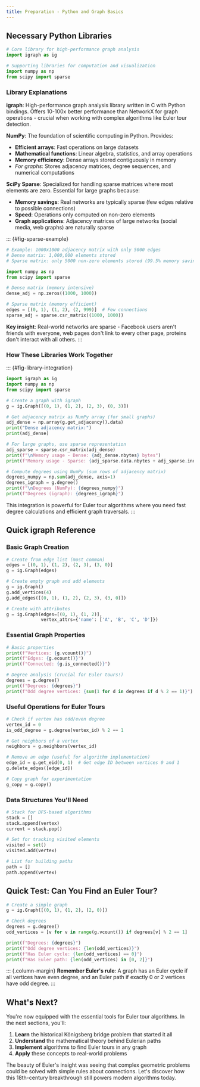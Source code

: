 ```yaml
---
title: Preparation - Python and Graph Basics
---
```


## Necessary Python Libraries

```python
# Core library for high-performance graph analysis
import igraph as ig

# Supporting libraries for computation and visualization
import numpy as np
from scipy import sparse
```

### Library Explanations

**igraph**: High-performance graph analysis library written in C with Python bindings. Offers 10-100x better performance than NetworkX for graph operations - crucial when working with complex algorithms like Euler tour detection.

**NumPy**: The foundation of scientific computing in Python. Provides:
- **Efficient arrays**: Fast operations on large datasets
- **Mathematical functions**: Linear algebra, statistics, and array operations
- **Memory efficiency**: Dense arrays stored contiguously in memory
- *For graphs*: Stores adjacency matrices, degree sequences, and numerical computations

**SciPy Sparse**: Specialized for handling sparse matrices where most elements are zero. Essential for large graphs because:
- **Memory savings**: Real networks are typically sparse (few edges relative to possible connections)
- **Speed**: Operations only computed on non-zero elements
- **Graph applications**: Adjacency matrices of large networks (social media, web graphs) are naturally sparse

::: {#fig-sparse-example}
```python
# Example: 1000x1000 adjacency matrix with only 5000 edges
# Dense matrix: 1,000,000 elements stored
# Sparse matrix: only 5000 non-zero elements stored (99.5% memory savings!)

import numpy as np
from scipy import sparse

# Dense matrix (memory intensive)
dense_adj = np.zeros((1000, 1000))

# Sparse matrix (memory efficient) 
edges = [(0, 1), (1, 2), (2, 999)]  # Few connections
sparse_adj = sparse.csr_matrix((1000, 1000))
```

**Key insight**: Real-world networks are sparse - Facebook users aren't friends with everyone, web pages don't link to every other page, proteins don't interact with all others.
:::

### How These Libraries Work Together

::: {#fig-library-integration}
```python
import igraph as ig
import numpy as np
from scipy import sparse

# Create a graph with igraph
g = ig.Graph([(0, 1), (1, 2), (2, 3), (0, 3)])

# Get adjacency matrix as NumPy array (for small graphs)
adj_dense = np.array(g.get_adjacency().data)
print("Dense adjacency matrix:")
print(adj_dense)

# For large graphs, use sparse representation
adj_sparse = sparse.csr_matrix(adj_dense)
print(f"\nMemory usage - Dense: {adj_dense.nbytes} bytes")
print(f"Memory usage - Sparse: {adj_sparse.data.nbytes + adj_sparse.indices.nbytes + adj_sparse.indptr.nbytes} bytes")

# Compute degrees using NumPy (sum rows of adjacency matrix)
degrees_numpy = np.sum(adj_dense, axis=1)
degrees_igraph = g.degree()
print(f"\nDegrees (NumPy): {degrees_numpy}")
print(f"Degrees (igraph): {degrees_igraph}")
```

This integration is powerful for Euler tour algorithms where you need fast degree calculations and efficient graph traversals.
:::

## Quick igraph Reference

### Basic Graph Creation

```python
# Create from edge list (most common)
edges = [(0, 1), (1, 2), (2, 3), (3, 0)]
g = ig.Graph(edges)

# Create empty graph and add elements
g = ig.Graph()
g.add_vertices(4)
g.add_edges([(0, 1), (1, 2), (2, 3), (3, 0)])

# Create with attributes
g = ig.Graph(edges=[(0, 1), (1, 2)],
             vertex_attrs={'name': ['A', 'B', 'C', 'D']})
```

### Essential Graph Properties

```python
# Basic properties
print(f"Vertices: {g.vcount()}")
print(f"Edges: {g.ecount()}")
print(f"Connected: {g.is_connected()}")

# Degree analysis (crucial for Euler tours!)
degrees = g.degree()
print(f"Degrees: {degrees}")
print(f"Odd degree vertices: {sum(1 for d in degrees if d % 2 == 1)}")
```

### Useful Operations for Euler Tours

```python
# Check if vertex has odd/even degree
vertex_id = 0
is_odd_degree = g.degree(vertex_id) % 2 == 1

# Get neighbors of a vertex
neighbors = g.neighbors(vertex_id)

# Remove an edge (useful for algorithm implementation)
edge_id = g.get_eid(0, 1)  # Get edge ID between vertices 0 and 1
g.delete_edges([edge_id])

# Copy graph for experimentation
g_copy = g.copy()
```

### Data Structures You'll Need

```python
# Stack for DFS-based algorithms
stack = []
stack.append(vertex)
current = stack.pop()

# Set for tracking visited elements
visited = set()
visited.add(vertex)

# List for building paths
path = []
path.append(vertex)
```

## Quick Test: Can You Find an Euler Tour?

```python
# Create a simple graph
g = ig.Graph([(0, 1), (1, 2), (2, 0)])

# Check degrees
degrees = g.degree()
odd_vertices = [v for v in range(g.vcount()) if degrees[v] % 2 == 1]

print(f"Degrees: {degrees}")
print(f"Odd degree vertices: {len(odd_vertices)}")
print(f"Has Euler cycle: {len(odd_vertices) == 0}")
print(f"Has Euler path: {len(odd_vertices) in [0, 2]}")
```

::: {.column-margin}
**Remember Euler's rule**: A graph has an Euler cycle if all vertices have even degree, and an Euler path if exactly 0 or 2 vertices have odd degree.
:::

## What's Next?

You're now equipped with the essential tools for Euler tour algorithms. In the next sections, you'll:

1. **Learn** the historical Königsberg bridge problem that started it all
2. **Understand** the mathematical theory behind Eulerian paths
3. **Implement** algorithms to find Euler tours in any graph
4. **Apply** these concepts to real-world problems

The beauty of Euler's insight was seeing that complex geometric problems could be solved with simple rules about connections. Let's discover how this 18th-century breakthrough still powers modern algorithms today.
